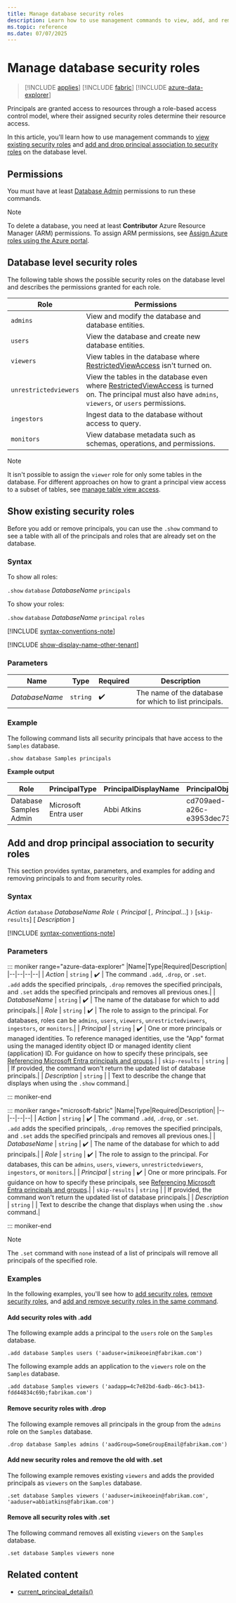 ```yaml
---
title: Manage database security roles
description: Learn how to use management commands to view, add, and remove security roles on a database level.
ms.topic: reference
ms.date: 07/07/2025
---
```


# Manage database security roles

> [!INCLUDE [applies](../includes/applies-to-version/applies.md)] [!INCLUDE [fabric](../includes/applies-to-version/fabric.md)] [!INCLUDE [azure-data-explorer](../includes/applies-to-version/azure-data-explorer.md)]

Principals are granted access to resources through a role-based access control model, where their assigned security roles determine their resource access.

In this article, you'll learn how to use management commands to [view existing security roles](#show-existing-security-roles) and [add and drop principal association to security roles](#add-and-drop-principal-association-to-security-roles) on the database level.

## Permissions

You must have at least [Database Admin](../access-control/role-based-access-control.md) permissions to run these commands.

> [!NOTE]
> To delete a database, you need at least **Contributor** Azure Resource Manager (ARM) permissions. To assign ARM permissions, see [Assign Azure roles using the Azure portal](/azure/role-based-access-control/role-assignments-portal).

## Database level security roles

The following table shows the possible security roles on the database level and describes the permissions granted for each role.

|Role|Permissions|
|--|--|
|`admins` | View and modify the database and database entities.|
|`users` | View the database and create new database entities.|
|`viewers` | View tables in the database where [RestrictedViewAccess](restricted-view-access-policy.md) isn't turned on.|
|`unrestrictedviewers`| View the tables in the database even where [RestrictedViewAccess](restricted-view-access-policy.md) is turned on. The principal must also have `admins`, `viewers`, or `users` permissions. |
|`ingestors` | Ingest data to the database without access to query. |
|`monitors` | View database metadata such as schemas, operations, and permissions.|

> [!NOTE]
> It isn't possible to assign the `viewer` role for only some tables in the database. For different approaches on how to grant a principal view access to a subset of tables, see [manage table view access](manage-table-view-access.md).

## Show existing security roles

Before you add or remove principals, you can use the `.show` command to see a table with all of the principals and roles that are already set on the database.

### Syntax

To show all roles:

`.show` `database` *DatabaseName* `principals`

To show your roles:

`.show` `database` *DatabaseName* `principal` `roles`

[!INCLUDE [syntax-conventions-note](../includes/syntax-conventions-note.md)]

[!INCLUDE [show-display-name-other-tenant](../includes/show-display-name-other-tenant.md)]

### Parameters

|Name|Type|Required|Description|
|--|--|--|--|
| *DatabaseName* | `string` |  :heavy_check_mark: | The name of the database for which to list principals.|

### Example

The following command lists all security principals that have access to the `Samples` database.

```kusto
.show database Samples principals
```

**Example output**

|Role |PrincipalType |PrincipalDisplayName |PrincipalObjectId |PrincipalFQN|
|---|---|---|---|---|
|Database Samples Admin |Microsoft Entra user |Abbi Atkins |cd709aed-a26c-e3953dec735e |aaduser=abbiatkins@fabrikam.com|

## Add and drop principal association to security roles

This section provides syntax, parameters, and examples for adding and removing principals to and from security roles.

### Syntax

*Action* `database` *DatabaseName* *Role* `(` *Principal* [`,` *Principal*...] `)` [`skip-results`] [ *Description* ]

[!INCLUDE [syntax-conventions-note](../includes/syntax-conventions-note.md)]

### Parameters

::: moniker range="azure-data-explorer"
|Name|Type|Required|Description|
|--|--|--|--|
| *Action* | `string` |  :heavy_check_mark: | The command `.add`, `.drop`, or `.set`.</br>`.add` adds the specified principals, `.drop` removes the specified principals, and `.set` adds the specified principals and removes all previous ones.|
| *DatabaseName* | `string` |  :heavy_check_mark: | The name of the database for which to add principals.|
| *Role* | `string` |  :heavy_check_mark: | The role to assign to the principal. For databases, roles can be `admins`, `users`, `viewers`, `unrestrictedviewers`, `ingestors`, or `monitors`.|
| *Principal* | `string` |  :heavy_check_mark: | One or more principals or managed identities. To reference managed identities, use the "App" format using the managed identity object ID or managed identity client (application) ID. For guidance on how to specify these principals, see [Referencing Microsoft Entra principals and groups](reference-security-principals.md#referencing-microsoft-entra-principals-and-groups).|
| `skip-results` | `string` | | If provided, the command won't return the updated list of database principals.|
| *Description* | `string` | | Text to describe the change that displays when using the `.show` command.|

::: moniker-end

::: moniker range="microsoft-fabric"
|Name|Type|Required|Description|
|--|--|--|--|
| *Action* | `string` |  :heavy_check_mark: | The command `.add`, `.drop`, or `.set`.</br>`.add` adds the specified principals, `.drop` removes the specified principals, and `.set` adds the specified principals and removes all previous ones.|
| *DatabaseName* | `string` |  :heavy_check_mark: | The name of the database for which to add principals.|
| *Role* | `string` |  :heavy_check_mark: | The role to assign to the principal. For databases, this can be `admins`, `users`, `viewers`, `unrestrictedviewers`, `ingestors`, or `monitors`.|
| *Principal* | `string` |  :heavy_check_mark: | One or more principals. For guidance on how to specify these principals, see [Referencing Microsoft Entra principals and groups](reference-security-principals.md#referencing-microsoft-entra-principals-and-groups).|
| `skip-results` | `string` | | If provided, the command won't return the updated list of database principals.|
| *Description* | `string` | | Text to describe the change that displays when using the `.show` command.|

::: moniker-end

> [!NOTE]
> The `.set` command with `none` instead of a list of principals will remove all principals of the specified role.

### Examples

In the following examples, you'll see how to [add security roles](#add-security-roles-with-add), [remove security roles](#remove-security-roles-with-drop), and [add and remove security roles in the same command](#add-new-security-roles-and-remove-the-old-with-set).

#### Add security roles with .add

The following example adds a principal to the `users` role on the `Samples` database.

```kusto
.add database Samples users ('aaduser=imikeoein@fabrikam.com')
```

The following example adds an application to the `viewers` role on the `Samples` database.

```kusto
.add database Samples viewers ('aadapp=4c7e82bd-6adb-46c3-b413-fdd44834c69b;fabrikam.com')
```

#### Remove security roles with .drop

The following example removes all principals in the group from the `admins` role on the `Samples` database.

```kusto
.drop database Samples admins ('aadGroup=SomeGroupEmail@fabrikam.com')
```

#### Add new security roles and remove the old with .set

The following example removes existing `viewers` and adds the provided principals as `viewers` on the `Samples` database.

```kusto
.set database Samples viewers ('aaduser=imikeoein@fabrikam.com', 'aaduser=abbiatkins@fabrikam.com')
```

#### Remove all security roles with .set

The following command removes all existing `viewers` on the `Samples` database.

```kusto
.set database Samples viewers none
```

## Related content

* [current_principal_details()](../query/current-principal-details-function.md)
